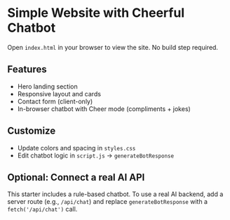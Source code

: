# Simple Website with Cheerful Chatbot

Open `index.html` in your browser to view the site. No build step required.

## Features
- Hero landing section
- Responsive layout and cards
- Contact form (client-only)
- In-browser chatbot with Cheer mode (compliments + jokes)

## Customize
- Update colors and spacing in `styles.css`
- Edit chatbot logic in `script.js` → `generateBotResponse`

## Optional: Connect a real AI API
This starter includes a rule-based chatbot. To use a real AI backend, add a server route (e.g., `/api/chat`) and replace `generateBotResponse` with a `fetch('/api/chat')` call.

